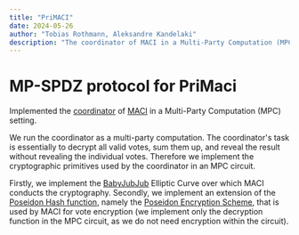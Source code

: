 ```yaml
---
title: "PriMACI"
date: 2024-05-26
author: "Tobias Rothmann, Aleksandre Kandelaki"
description: "The coordinator of MACI in a Multi-Party Computation (MPC) setting"
---
```


# MP-SPDZ protocol for PriMaci

Implemented the [coordinator](https://maci.pse.dev/docs/core-concepts/coordinator-processing) of [MACI](https://maci.pse.dev/docs/introduction) in a Multi-Party Computation (MPC) setting.

We run the coordinator as a multi-party computation. 
The coordinator's task is essentially to decrypt all valid votes, sum them up, and reveal the result without revealing the individual votes.
Therefore we implement the cryptographic primitives used by the coordinator in an MPC circuit. 

Firstly, we implement the [BabyJubJub](https://iden3-docs.readthedocs.io/en/latest/_downloads/33717d75ab84e11313cc0d8a090b636f/Baby-Jubjub.pdf) Elliptic Curve over which MACI conducts the cryptography.
Secondly, we implement an extension of the [Poseidon Hash function](https://eprint.iacr.org/2019/458.pdf), namely the [Poseidon Encryption Scheme](https://maci.pse.dev/docs/core-concepts/hashing-and-encryption), that is used by MACI for vote encryption (we implement only the decryption function in the MPC circuit, as we do not need encryption within the circuit).